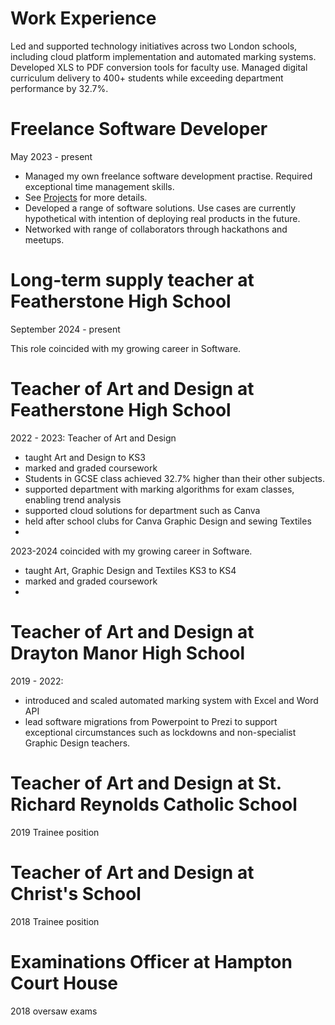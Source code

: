 # Work Experience

Led and supported technology initiatives across two London schools, including cloud platform implementation and automated marking systems. Developed XLS to PDF conversion tools for faculty use. Managed digital curriculum delivery to 400+ students while exceeding department performance by 32.7%.

# Freelance Software Developer

May 2023 - present 

- Managed my own freelance software development practise. Required exceptional time management skills.
- See [Projects](/projects) for more details.
- Developed a range of software solutions. Use cases are currently hypothetical with intention of deploying real products in the future.
- Networked with range of collaborators through hackathons and meetups.

# Long-term supply teacher at Featherstone High School

September 2024 - present

This role coincided with my growing career in Software.



# Teacher of Art and Design at Featherstone High School

2022 - 2023: Teacher of Art and Design
 - taught Art and Design to KS3
 - marked and graded coursework
 - Students in GCSE class achieved 32.7% higher than their other subjects.
 - supported department with marking algorithms for exam classes, enabling trend analysis
 - supported cloud solutions for department such as Canva
 - held after school clubs for Canva Graphic Design and sewing Textiles
- 
2023-2024 coincided with my growing career in Software.
 - taught Art, Graphic Design and Textiles KS3 to KS4
 - marked and graded coursework
- 
# Teacher of Art and Design at Drayton Manor High School

2019 - 2022:
 - introduced and scaled automated marking system with Excel and Word API
 - lead software migrations from Powerpoint to Prezi to support exceptional circumstances such as lockdowns and non-specialist Graphic Design teachers.

# Teacher of Art and Design at St. Richard Reynolds Catholic School

2019 Trainee position

# Teacher of Art and Design at Christ's School

2018 Trainee position

# Examinations Officer at Hampton Court House

2018 oversaw exams